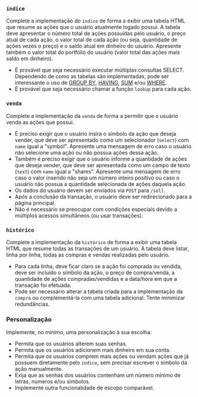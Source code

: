 ### `índice`

Complete a implementação do `índice` de forma a exibir uma tabela HTML que resume as ações que o usuário atualmente logado possui. A tabela deve apresentar o número total de ações possuídas pelo usuário, o preço atual de cada ação, o valor total de cada ação (ou seja, quantidade de ações vezes o preço) e o saldo atual em dinheiro do usuário. Apresente também o valor total do portfólio do usuário (valor total das ações mais saldo em dinheiro).

- É provável que seja necessário executar múltiplas consultas SELECT. Dependendo de como as tabelas são implementadas, pode ser interessante o uso de [GROUP BY](https://www.google.com/search?q=SQLite+GROUP+BY), [HAVING](https://www.google.com/search?q=SQLite+HAVING), [SUM](https://www.google.com/search?q=SQLite+SUM) e/ou [WHERE](https://www.google.com/search?q=SQLite+WHERE).
- É provável que seja necessário chamar a função `lookup` para cada ação.

### `venda`

Complete a implementação da `venda` de forma a permitir que o usuário venda as ações que possui.

- É preciso exigir que o usuário insira o símbolo da ação que deseja vender, que deve ser apresentado como um selecionador (`select`) com `name` igual a "symbol". Apresente uma mensagem de erro caso o usuário não selecione uma ação ou não possua ações dessa ação.
- Também é preciso exigir que o usuário informe a quantidade de ações que deseja vender, que deve ser apresentada como um campo de texto (`text`) com `name` igual a "shares". Apresente uma mensagem de erro caso o valor inserido não seja um número inteiro positivo ou caso o usuário não possua a quantidade selecionada de ações daquela ação.
- Os dados do usuário devem ser enviados via `POST` para `/sell`.
- Após a conclusão da transação, o usuário deve ser redirecionado para a página principal.
- Não é necessário se preocupar com condições especiais devido a múltiplos acessos simultâneos (ou usar transações).

### `histórico`

Complete a implementação da `histórico` de forma a exibir uma tabela HTML que resume todas as transações de um usuário. A tabela deve listar, linha por linha, todas as compras e vendas realizadas pelo usuário.

- Para cada linha, deve ficar claro se a ação foi comprada ou vendida, deve ser incluído o símbolo da ação, o preço de compra/venda, a quantidade de ações compradas/vendidas e a data/hora em que a transação foi efetuada.
- Pode ser necessário alterar a tabela criada para a implementação da `compra` ou complementá-la com uma tabela adicional. Tente minimizar redundâncias.

### Personalização

Implemente, no mínimo, uma personalização à sua escolha:

- Permita que os usuários alterem suas senhas.
- Permita que os usuários adicionem mais dinheiro em sua conta.
- Permita que os usuários comprem mais ações ou vendam ações que já possuem diretamente pelo `índice`, sem precisar escrever o símbolo da ação manualmente.
- Exija que as senhas dos usuários contenham um número mínimo de letras, números e/ou símbolos.
- Implemente outra funcionalidade de escopo comparável.